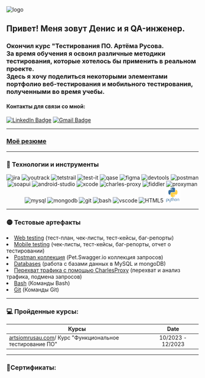 <img src="https://miro.medium.com/v2/resize:fit:800/1*panuLBsXTjypTQ_kwF2FWg.png" title="logo" alt="logo" width="400" height="300"/>

<h2>Привет! Меня зовут Денис и я QA-инженер.</h2>
<h3>Окончил курс "Тестирования ПО. Артёма Русова.<br>
 За время обучения я освоил различные методики тестирования, которые хотелось бы применить в реальном проекте.<br>
 Здесь я хочу поделиться некоторыми элементами портфолио веб-тестирования и мобильного тестирования, полученными во время учебы.</h3>

<h4>  Контакты для связи со мной:</h4>
<p>

[![LinkedIn Badge](https://img.shields.io/badge/-LinkedIn-090909?style=for-the-badge&logo=linkedin&logoColor=007BB6)](https://www.linkedin.com/in/dzianis-brahinets/) 
[![Gmail Badge](https://img.shields.io/badge/-Gmail-090909?style=for-the-badge&logo=gmail&logoColor=FF0000)](mailto:denn.braginec@gmail.com)
</p>
<hr>
<h3><a href="" target="_blank">Моё резюме</a></h3>

<hr>

### 🔵 Технологии и инструменты 
<p align="center">
<img src="https://cdn.jsdelivr.net/gh/devicons/devicon/icons/jira/jira-original.svg" title="jira" alt="jira" width="40" height="40"/>
<img src="https://upload.wikimedia.org/wikipedia/commons/thumb/8/8d/YouTrack_Icon.svg/1024px-YouTrack_Icon.svg.png?20200803082248" title="youtrack" alt="youtrack" width="40" height="40"/>
<img src="https://codahosted.io/packs/21236/unversioned/assets/LOGO/ba1091c59bab89cd2fd0f289622731fe16113d7b00905abe64759c313a4b73b76c1b0426076ed76cb74752234c734131df46992d5b8b48fc13e264240e4f7119f736cfeb64df36ded54b5cbf6198b9cadedf18dd0cac5c7dbcd16e6336c29363cd1292ba" title="testrail" alt="tetstrail" width="40" height="40"/>
<img src="https://docs.testit.software/images/testit_logo_icon.png" title="test-it" alt="test-it" width="40" height="40"/>
<img src="https://luna1.co/eb0187.png" title="qase" alt="qase" width="40" height="40"/>
<img src="https://cdn.jsdelivr.net/gh/devicons/devicon/icons/figma/figma-original.svg" title="figma" alt="figma" width="40" height="40"/>
<img src="https://d33wubrfki0l68.cloudfront.net/38b5c953a4667366685d55db55d057c86db1fc54/a0fdc/static/acae6b24d940347661ca901ea07f47c1/chrome-dev-logo-icon.png" title="devtools" alt="devtools" width="40" height="40"/>
<img src="https://www.svgrepo.com/show/354202/postman-icon.svg" title="postman" alt="postman" width="40" height="40"/>
<img src="https://encrypted-tbn0.gstatic.com/images?q=tbn:ANd9GcTDLj-17hLuPse4K5lo4VLNFRn89rjLSB-KKIZMdNjB0Q&s" title="soapui" alt="soapui" width="40" height="40"/>
 <img src="https://cdn.jsdelivr.net/gh/devicons/devicon/icons/androidstudio/androidstudio-original.svg" title="android-studio" alt="android-studio" width="40" height="40"/>
<img src="https://cdn.jsdelivr.net/gh/devicons/devicon/icons/xcode/xcode-original.svg" title="xcode" alt="xcode" width="40" height="40"/>
<img src="https://cdn.icon-icons.com/icons2/3053/PNG/512/charles_proxy_macos_bigsur_icon_190302.png" title="charles-proxy" alt="charles-proxy" width="40" height="40"/>
<img src="https://www.megaleechers.com/storage/Fiddler-Everywhere-Icon.png" title="fiddler" alt="fiddler" width="40" height="40"/>
<img src="https://ph-files.imgix.net/f1aba60e-b071-4afd-bde6-7c123853a3ae.png?auto=format" title="proxyman" alt="proxyman" width="40" height="40"/>
<img src="https://cdn.jsdelivr.net/gh/devicons/devicon/icons/mysql/mysql-original.svg" title="mysql" alt="mysql" width="40" height="40"/>
<img src="https://cdn.jsdelivr.net/gh/devicons/devicon/icons/mongodb/mongodb-original.svg" title="mongodb" alt="mongodb" width="40" height="40"/>
<img src="https://cdn.jsdelivr.net/gh/devicons/devicon/icons/git/git-original.svg" title="git" alt="git" width="40" height="40"/>
<img src="https://upload.wikimedia.org/wikipedia/commons/thumb/4/4b/Bash_Logo_Colored.svg/1024px-Bash_Logo_Colored.svg.png?20180723054350" title="bash" alt="bash" width="40" height="40"/>
<img src="https://cdn.jsdelivr.net/gh/devicons/devicon/icons/vscode/vscode-original.svg" title="vscode" alt="vscode" width="40" height="40"/>
<img src="https://cdn-icons-png.flaticon.com/512/919/919827.png" title="HTML5" alt="HTML5" width="40" height="40"/>
<img src="https://raw.githubusercontent.com/devicons/devicon/master/icons/python/python-original-wordmark.svg" alt="python" width="40" height="40" />
</p>


<hr>

### 🟡 Тестовые артефакты  

<li> <a href="https://github.com/Dzianis-Brahinets/Web-Testing.git" target="_blank">Web testing</a> (тест-план, чек-листы, тест-кейсы, баг-репорты) </li> 
<li> <a href="https://github.com/Dzianis-Brahinets/Mobile-Testing.git" target="_blank">Mobile testing</a> (чек-листы, тест-кейсы, баг-репорты, отчет о тестировании) </li> 
<li> <a href="https://github.com/Dzianis-Brahinets/Postman.git" target="_blank">Postman коллекция</a> (Pet.Swagger.io коллекция запросов) </li> 
<li> <a href="https://github.com/Dzianis-Brahinets/Database.git" target="_blank">Databases</a> (работа с базами данных в MySQL и mongoDB) </li> 
<li> <a href="https://github.com/Dzianis-Brahinets/Charles-proxy.git" target="_blank">Перехват трафика с помощью CharlesProxy</a> (перехват и анализ трафика, подмена запросов) </li> 
<li> <a href="https://github.com/Dzianis-Brahinets/Bash.git" target="_blank">Bash</a> (Команды Bash) </li> 
<li> <a href="https://github.com/Dzianis-Brahinets/Git.git" target="_blank">Git</a> (Команды Git) </li> 
          
<hr>

 ### 💻 Пройденные курсы:

| Курсы                                                           | Date              |
| ----------------------------------------------------------------| :---------------: |
| [artsiomrusau.com](https://artsiomrusau.com/)/ Курс "Функциональное тестирование ПО"              | 10/2023 - 12/2023 |

<hr>

### 📜Сертификаты:

